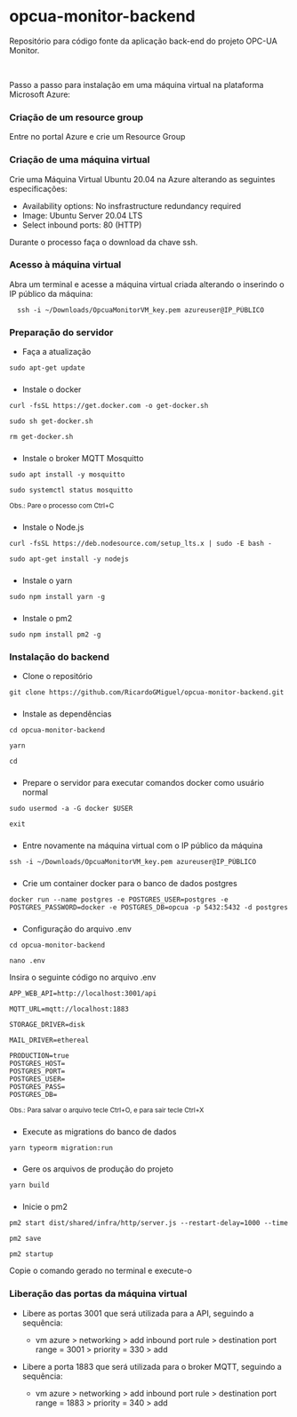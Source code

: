 # opcua-monitor-backend

Repositório para código fonte da aplicação back-end do projeto OPC-UA Monitor.

<br>

Passo a passo para instalação em uma máquina virtual na plataforma Microsoft Azure:

### Criação de um resource group

Entre no portal Azure e crie um Resource Group

### Criação de uma máquina virtual

Crie uma Máquina Virtual Ubuntu 20.04 na Azure alterando as seguintes especificações:

- Availability options: No insfrastructure redundancy required
- Image: Ubuntu Server 20.04 LTS
- Select inbound ports: 80 (HTTP)

Durante o processo faça o download da chave ssh.

### Acesso à máquina virtual

Abra um terminal e acesse a máquina virtual criada alterando o inserindo o IP público da máquina:

```
  ssh -i ~/Downloads/OpcuaMonitorVM_key.pem azureuser@IP_PÙBLICO
```

### Preparação do servidor

- Faça a atualização

```
sudo apt-get update
```
###

- Instale o docker

```
curl -fsSL https://get.docker.com -o get-docker.sh
```
```
sudo sh get-docker.sh
```
```
rm get-docker.sh
```

###

- Instale o broker MQTT Mosquitto

```
sudo apt install -y mosquitto
```
```
sudo systemctl status mosquitto
```
<sub>Obs.: Pare o processo com Ctrl+C</sub> 

###

- Instale o Node.js

```
curl -fsSL https://deb.nodesource.com/setup_lts.x | sudo -E bash -
```
```
sudo apt-get install -y nodejs
```
###

- Instale o yarn

```
sudo npm install yarn -g
```

###

- Instale o pm2

```
sudo npm install pm2 -g
``` 

### Instalação do backend

- Clone o repositório

```
git clone https://github.com/RicardoGMiguel/opcua-monitor-backend.git
 ```
###

- Instale as dependências

```
cd opcua-monitor-backend
```
```
yarn
```
```
cd
```

###

- Prepare o servidor para executar comandos docker como usuário normal

```
sudo usermod -a -G docker $USER
```
```
exit
```

###

- Entre novamente na máquina virtual com o IP público da máquina

```
ssh -i ~/Downloads/OpcuaMonitorVM_key.pem azureuser@IP_PÙBLICO
```
  
###

- Crie um container docker para o banco de dados postgres

```
docker run --name postgres -e POSTGRES_USER=postgres -e POSTGRES_PASSWORD=docker -e POSTGRES_DB=opcua -p 5432:5432 -d postgres
```

###

- Configuração do arquivo .env

```
cd opcua-monitor-backend
```
```
nano .env
```
Insira o seguinte código no arquivo .env

```
APP_WEB_API=http://localhost:3001/api
  
MQTT_URL=mqtt://localhost:1883
  
STORAGE_DRIVER=disk
  
MAIL_DRIVER=ethereal
  
PRODUCTION=true
POSTGRES_HOST=
POSTGRES_PORT=
POSTGRES_USER=
POSTGRES_PASS=
POSTGRES_DB=
```
<sub>Obs.: Para salvar o arquivo tecle Ctrl+O, e para sair tecle Ctrl+X</sub>

###

- Execute as migrations do banco de dados

```
yarn typeorm migration:run
```

###

- Gere os arquivos de produção do projeto
```
yarn build
```

###

- Inicie o pm2

```
pm2 start dist/shared/infra/http/server.js --restart-delay=1000 --time
```
```
pm2 save
```
```
pm2 startup
```

Copie o comando gerado no terminal e execute-o

### Liberação das portas da máquina virtual

- Libere as portas 3001 que será utilizada para a API, seguindo a sequência:

  - vm azure > networking > add inbound port rule > destination port range = 3001 > priority = 330 > add

- Libere a porta 1883 que será utilizada para o broker MQTT, seguindo a sequência:

   - vm azure > networking > add inbound port rule > destination port range = 1883 > priority = 340 > add














